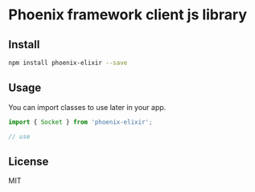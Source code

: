 # Phoenix framework client js library

## Install

```sh
npm install phoenix-elixir --save
```

## Usage

You can import classes to use later in your app.

```js
import { Socket } from 'phoenix-elixir';

// use
```

## License

MIT